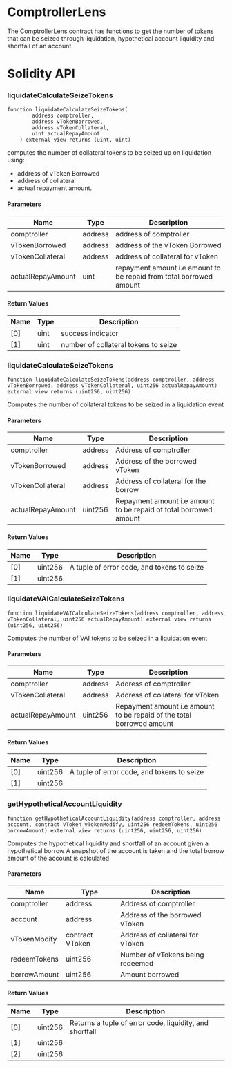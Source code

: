 # ComptrollerLens

The ComptrollerLens contract has functions to get the number of tokens that can be seized through liquidation, hypothetical account liquidity and shortfall of an account.

# Solidity API

### liquidateCalculateSeizeTokens

```solidity
function liquidateCalculateSeizeTokens(
        address comptroller,
        address vTokenBorrowed,
        address vTokenCollateral,
        uint actualRepayAmount
    ) external view returns (uint, uint)
```

computes the number of collateral tokens to be seized up on liquidation using:

- address of vToken Borrowed
- address of collateral
- actual repayment amount.

#### Parameters

| Name              | Type    | Description                                                         |
| ----------------- | ------- | ------------------------------------------------------------------- |
| comptroller       | address | address of comptroller                                              |
| vTokenBorrowed    | address | address of the vToken Borrowed                                      |
| vTokenCollateral  | address | address of collateral for vToken                                    |
| actualRepayAmount | uint    | repayment amount i.e amount to be repaid from total borrowed amount |

#### Return Values

| Name | Type | Description                          |
| ---- | ---- | ------------------------------------ |
| [0]  | uint | success indicator                    |
| [1]  | uint | number of collateral tokens to seize |

### liquidateCalculateSeizeTokens

```solidity
function liquidateCalculateSeizeTokens(address comptroller, address vTokenBorrowed, address vTokenCollateral, uint256 actualRepayAmount) external view returns (uint256, uint256)
```

Computes the number of collateral tokens to be seized in a liquidation event

#### Parameters

| Name              | Type    | Description                                                       |
| ----------------- | ------- | ----------------------------------------------------------------- |
| comptroller       | address | Address of comptroller                                            |
| vTokenBorrowed    | address | Address of the borrowed vToken                                    |
| vTokenCollateral  | address | Address of collateral for the borrow                              |
| actualRepayAmount | uint256 | Repayment amount i.e amount to be repaid of total borrowed amount |

#### Return Values

| Name | Type    | Description                                |
| ---- | ------- | ------------------------------------------ |
| [0]  | uint256 | A tuple of error code, and tokens to seize |
| [1]  | uint256 |                                            |

### liquidateVAICalculateSeizeTokens

```solidity
function liquidateVAICalculateSeizeTokens(address comptroller, address vTokenCollateral, uint256 actualRepayAmount) external view returns (uint256, uint256)
```

Computes the number of VAI tokens to be seized in a liquidation event

#### Parameters

| Name              | Type    | Description                                                           |
| ----------------- | ------- | --------------------------------------------------------------------- |
| comptroller       | address | Address of comptroller                                                |
| vTokenCollateral  | address | Address of collateral for vToken                                      |
| actualRepayAmount | uint256 | Repayment amount i.e amount to be repaid of the total borrowed amount |

#### Return Values

| Name | Type    | Description                                |
| ---- | ------- | ------------------------------------------ |
| [0]  | uint256 | A tuple of error code, and tokens to seize |
| [1]  | uint256 |                                            |

### getHypotheticalAccountLiquidity

```solidity
function getHypotheticalAccountLiquidity(address comptroller, address account, contract VToken vTokenModify, uint256 redeemTokens, uint256 borrowAmount) external view returns (uint256, uint256, uint256)
```

Computes the hypothetical liquidity and shortfall of an account given a hypothetical borrow
A snapshot of the account is taken and the total borrow amount of the account is calculated

#### Parameters

| Name         | Type            | Description                      |
| ------------ | --------------- | -------------------------------- |
| comptroller  | address         | Address of comptroller           |
| account      | address         | Address of the borrowed vToken   |
| vTokenModify | contract VToken | Address of collateral for vToken |
| redeemTokens | uint256         | Number of vTokens being redeemed |
| borrowAmount | uint256         | Amount borrowed                  |

#### Return Values

| Name | Type    | Description                                             |
| ---- | ------- | ------------------------------------------------------- |
| [0]  | uint256 | Returns a tuple of error code, liquidity, and shortfall |
| [1]  | uint256 |                                                         |
| [2]  | uint256 |                                                         |
